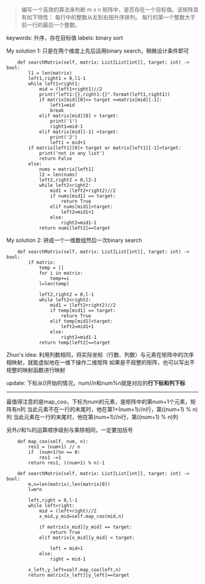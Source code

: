 >编写一个高效的算法来判断 m x n 矩阵中，是否存在一个目标值。该矩阵具有如下特性：
>每行中的整数从左到右按升序排列。
>每行的第一个整数大于前一行的最后一个整数。

keywords: 升序，存在目标值
labels: binary sort


My solution 1:
只是在两个维度上先后运用binary search，稍微设计条件即可

```
    def searchMatrix(self, matrix: List[List[int]], target: int) -> bool:
        l1 = len(matrix)
        left1,right1 = 0,l1-1
        while left1<right1:
            mid = (left1+right1)//2
            print("left1:{},right1:{}".format(left1,right1))
            if matrix[mid][0]<= target <=matrix[mid][-1]:
                left1=mid
                break
            elif matrix[mid][0] > target:
                print('1')
                right1=mid-1
            elif matrix[mid][-1] <target:
                print('2')
                left1 = mid+1
        if matrix[left1][0]> target or matrix[left1][-1]<target:
            print('not in any list')
            return False
        else:
            nums = matrix[left1]
            l2 = len(nums)
            left2,right2 = 0,l2-1
            while left2<right2:
                mid1 = (left2+right2)//2
                if nums[mid1] == target:
                    return True
                elif nums[mid1]<target:
                    left2=mid1+1
                else:
                    right2=mid1-1
            return nums[left2]==target
```
My solution 2:
拼成一个一维数组然后一次binary search
```
    def searchMatrix(self, matrix: List[List[int]], target: int) -> bool:
        if matrix:
            temp = []
            for i in matrix:
                temp+=i
            l=len(temp)

            left2,right2 = 0,l-1
            while left2<right2:
                mid1 = (left2+right2)//2
                if temp[mid1] == target:
                    return True
                elif temp[mid1]<target:
                    left2=mid1+1
                else:
                    right2=mid1-1
            return temp[left2]==target
```
Zhuo's idea:
利用列数相同，将实际坐标（行数、列数）与元素在矩阵中的次序相映射，就能虚拟地在一维下操作二维矩阵
如果是不规整的矩阵，也可以写出不规整的映射函数进行映射

update:
下标从0开始的情况，num//n和num%n就是对应的**行下标和列下标**

-----------------------------------------------------------------------
最值得注意的是map_coo，下标为num的元素，是矩阵中的第num+1个元素，矩阵有n列
当此元素不在一行的末尾时，他在第1+(num+1)//n行，第((num+1) % n)列
当此元素在一行的末尾时，他在第(num+1)//n行，第((num+1) % n)列

另外//和%的运算顺序级别与乘除相同，一定要加括号

```
    def map_coo(self, num, n):
        res1 = (num+1) // n
        if  (num+1)%n == 0:
            res1 -=1
        return res1, ((num+1) % n)-1

    def searchMatrix(self, matrix: List[List[int]], target: int) -> bool:
        m,n=len(matrix),len(matrix[0])
        l=m*n

        left,right = 0,l-1
        while left<right:
            mid = (left+right)//2
            x_mid,y_mid=self.map_coo(mid,n)

            if matrix[x_mid][y_mid] == target:
                return True
            elif matrix[x_mid][y_mid] < target:

                left = mid+1
            else:
                right = mid-1

        x_left,y_left=self.map_coo(left,n)
        return matrix[x_left][y_left]==target
```
